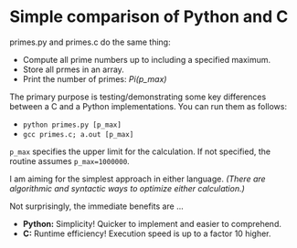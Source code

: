 # Simple comparison of Python and C

primes.py and primes.c do the same thing:
*   Compute all prime numbers up to including a specified maximum.
*   Store all prmes in an array.
*   Print the number of primes: *Pi(p_max)*

The primary purpose is testing/demonstrating some key differences between a C and a Python implementations.
You can run them as follows:
* `python primes.py [p_max]`
* `gcc primes.c; a.out [p_max]`

`p_max` specifies the upper limit for the calculation. If not specified, the routine assumes `p_max=1000000`.

I am aiming for the simplest approach in either language. 
*(There are algorithmic and syntactic ways to optimize either calculation.)*

Not surprisingly, the immediate benefits are ...
* **Python:** Simplicity! Quicker to implement and easier to comprehend.
* **C:** Runtime efficiency! Execution speed is up to a factor 10 higher.

